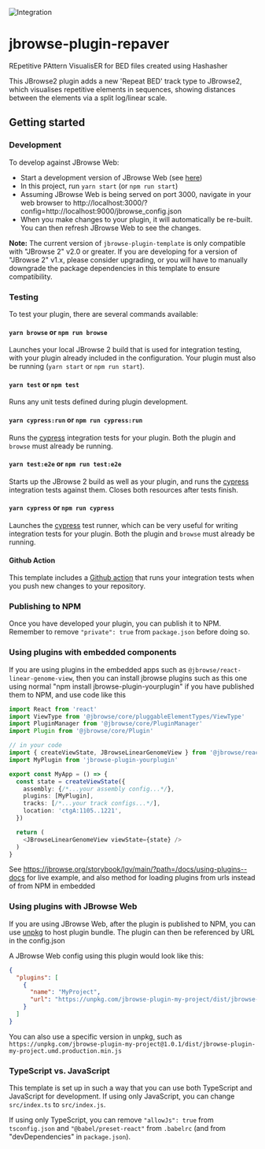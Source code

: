 ![Integration](git@github.com:gringer/jbrowse-plugin-repaver/workflows/Integration/badge.svg?branch=main)

# jbrowse-plugin-repaver

REpetitive PAttern VisualisER for BED files created using Hashasher

This JBrowse2 plugin adds a new 'Repeat BED' track type to JBrowse2, which visualises
repetitive elements in sequences, showing distances between the elements via a
split log/linear scale.

## Getting started

### Development

To develop against JBrowse Web:

- Start a development version of JBrowse Web (see
  [here](https://github.com/GMOD/jbrowse-components/blob/master/CONTRIBUTING.md))
- In this project, run `yarn start` (or `npm run start`)
- Assuming JBrowse Web is being served on port 3000, navigate in your web
  browser to
  http://localhost:3000/?config=http://localhost:9000/jbrowse_config.json
- When you make changes to your plugin, it will automatically be re-built. You
  can then refresh JBrowse Web to see the changes.

**Note:** The current version of `jbrowse-plugin-template` is only compatible
with "JBrowse 2" v2.0 or greater. If you are developing for a version of
"JBrowse 2" v1.x, please consider upgrading, or you will have to manually
downgrade the package dependencies in this template to ensure compatibility.

### Testing

To test your plugin, there are several commands available:

#### `yarn browse` or `npm run browse`

Launches your local JBrowse 2 build that is used for integration testing, with
your plugin already included in the configuration. Your plugin must also be
running (`yarn start` or `npm run start`).

#### `yarn test` or `npm test`

Runs any unit tests defined during plugin development.

#### `yarn cypress:run` or `npm run cypress:run`

Runs the [cypress](https://www.cypress.io/) integration tests for your plugin.
Both the plugin and `browse` must already be running.

#### `yarn test:e2e` or `npm run test:e2e`

Starts up the JBrowse 2 build as well as your plugin, and runs the
[cypress](https://www.cypress.io/) integration tests against them. Closes both
resources after tests finish.

#### `yarn cypress` or `npm run cypress`

Launches the [cypress](https://www.cypress.io/) test runner, which can be very
useful for writing integration tests for your plugin. Both the plugin and
`browse` must already be running.

#### Github Action

This template includes a [Github action](https://github.com/features/actions)
that runs your integration tests when you push new changes to your repository.

### Publishing to NPM

Once you have developed your plugin, you can publish it to NPM. Remember to
remove `"private": true` from `package.json` before doing so.

### Using plugins with embedded components

If you are using plugins in the embedded apps such as
`@jbrowse/react-linear-genome-view`, then you can install jbrowse plugins such
as this one using normal "npm install jbrowse-plugin-yourplugin" if you have
published them to NPM, and use code like this

```typescript
import React from 'react'
import ViewType from '@jbrowse/core/pluggableElementTypes/ViewType'
import PluginManager from '@jbrowse/core/PluginManager'
import Plugin from '@jbrowse/core/Plugin'

// in your code
import { createViewState, JBrowseLinearGenomeView } from '@jbrowse/react-linear-genome-view'
import MyPlugin from 'jbrowse-plugin-yourplugin'

export const MyApp = () => {
  const state = createViewState({
    assembly: {/*...your assembly config...*/},
    plugins: [MyPlugin],
    tracks: [/*...your track configs...*/],
    location: 'ctgA:1105..1221',
  })

  return (
    <JBrowseLinearGenomeView viewState={state} />
  )
}
```

See https://jbrowse.org/storybook/lgv/main/?path=/docs/using-plugins--docs for
live example, and also method for loading plugins from urls instead of from NPM
in embedded

### Using plugins with JBrowse Web

If you are using JBrowse Web, after the plugin is published to NPM, you can use
[unpkg](https://unpkg.com/) to host plugin bundle. The plugin can then be
referenced by URL in the config.json

A JBrowse Web config using this plugin would look like this:

```json
{
  "plugins": [
    {
      "name": "MyProject",
      "url": "https://unpkg.com/jbrowse-plugin-my-project/dist/jbrowse-plugin-my-project.umd.production.min.js"
    }
  ]
}
```

You can also use a specific version in unpkg, such as
`https://unpkg.com/jbrowse-plugin-my-project@1.0.1/dist/jbrowse-plugin-my-project.umd.production.min.js`

### TypeScript vs. JavaScript

This template is set up in such a way that you can use both TypeScript and
JavaScript for development. If using only JavaScript, you can change
`src/index.ts` to `src/index.js`.

If using only TypeScript, you can remove `"allowJs": true` from `tsconfig.json`
and `"@babel/preset-react"` from `.babelrc` (and from "devDependencies" in
`package.json`).
